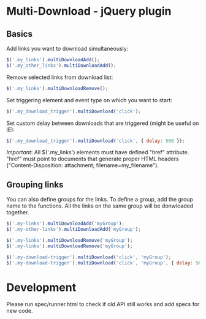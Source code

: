 Multi-Download - jQuery plugin
==============================

Basics
------------------------------------------------------

Add links you want to download simultaneously:

```javascript
$('.my_links').multiDownloadAdd();
$('.my_other_links').multiDownloadAdd();
```

Remove selected links from download list:

```javascript
$('.my_links').multiDownloadRemove();
```

Set triggering element and event type on which you want to start:

``` javascript
$('.my_download_trigger').multiDownload('click');
```

Set custom delay between downloads that are triggered (might be useful on IE):

``` javascript
$('.my_download_trigger').multiDownload('click', { delay: 500 });
```

_Important_: All $('.my_links') elements must have defined "href" attribute.
"href" must point to documents that generate proper HTML headers ("Content-Disposition: attachment; filename=my_filename").


Grouping links
--------------

You can also define groups for the links.
To define a group, add the group name to the functions. All the links on the same group will be donwloaded together.

```javascript
$('.my-links').multiDownloadAdd('myGroup');
$('.my-other-links').multiDownloadAdd('myGroup');

$('.my-links').multiDownloadRemove('myGroup');
$('.my-links').multiDownloadRemove('myGroup');

$('.my-download-trigger').multiDownload('click', 'myGroup');
$('.my-download-trigger').multiDownload('click', 'myGroup', { delay: 500 });
```


Development
===========

Please run spec/runner.html to check if old API still works and add specs for new code.
